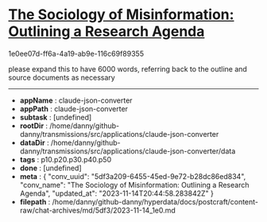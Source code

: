 # [The Sociology of Misinformation: Outlining a Research Agenda](https://claude.ai/chat/5df3a209-6455-45ed-9e72-b28dc86ed834)

1e0ee07d-ff6a-4a19-ab9e-116c69f89355

please expand this to have 6000 words, referring back to the outline and source documents as necessary

---

* **appName** : claude-json-converter
* **appPath** : claude-json-converter
* **subtask** : [undefined]
* **rootDir** : /home/danny/github-danny/transmissions/src/applications/claude-json-converter
* **dataDir** : /home/danny/github-danny/transmissions/src/applications/claude-json-converter/data
* **tags** : p10.p20.p30.p40.p50
* **done** : [undefined]
* **meta** : {
  "conv_uuid": "5df3a209-6455-45ed-9e72-b28dc86ed834",
  "conv_name": "The Sociology of Misinformation: Outlining a Research Agenda",
  "updated_at": "2023-11-14T20:44:58.283842Z"
}
* **filepath** : /home/danny/github-danny/hyperdata/docs/postcraft/content-raw/chat-archives/md/5df3/2023-11-14_1e0.md